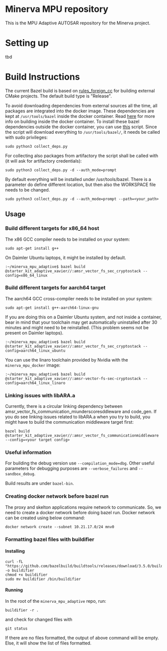 # Minerva MPU repository
This is the MPU Adaptive AUTOSAR repository for the Minerva project.

# Setting up
tbd

# Build Instructions
The current Bazel build is based on [rules_foreign_cc](https://github.com/bazelbuild/rules_foreign_cc) for building
external CMake projects. The default build type is "Release".

To avoid downloading dependencies from external sources all the time, all packages are integrated into the docker
image. These dependencies are kept at `/usr/tools/bazel` inside the docker container. Read
[here](https://git.swf.daimler.com/adas/minerva_mpu_docker/-/blob/master/Readme.md) for more info on building inside
the docker container. To install these bazel dependencies outside the docker container, you can use
[this](https://git.swf.daimler.com/adas/minerva_mpu_docker/-/blob/master/collect_deps.py) script. Since the script will
download everything to `/usr/tools/bazel/`, it needs be called with sudo privileges:
```
sudo python3 collect_deps.py
```

For collecting also packages from artifactory the script shall be called with (it will ask for artifactory credentials):
```
sudo python3 collect_deps.py -d --auth_mode=prompt
```

By default everything will be installed under /usr/tools/bazel. There is a parameter do define different location,
but then also the WORKSPACE file needs to be changed.
```
sudo python3 collect_deps.py -d --auth_mode=prompt --path=<your_path>
```


## Usage
### Build different targets for x86_64 host
The x86 GCC compiler needs to be installed on your system:
```
sudo apt-get install g++
```

On Daimler Ubuntu laptops, it might be installed by default.

```
:~/minerva_mpu_adaptive$ bazel build @starter_kit_adaptive_xavier//:amsr_vector_fs_sec_cryptostack --config=x86_64_linux
```

### Build different targets for aarch64 target 
The aarch64 GCC cross-compiler needs to be installed on your system:
```
sudo apt-get install g++-aarch64-linux-gnu
```

If you are doing this on a Daimler Ubuntu system, and not inside a container, bear in mind that your toolchain may get
automatically uninstalled after 30 minutes and might need to be reinstalled. (This problem seems not be present on
Daimler laptops).

```
:~/minerva_mpu_adaptive$ bazel build @starter_kit_adaptive_xavier//:amsr_vector_fs_sec_cryptostack --config=aarch64_linux_ubuntu
```

You can use the linaro toolchain provided by Nvidia with the `minerva_mpu_docker` image:

```
:~/minerva_mpu_adaptive$ bazel build @starter_kit_adaptive_xavier//:amsr-vector-fs-sec-cryptostack --config=aarch64_linux_linaro
```

### Linking issues with libARA.a
Currently, there is a circular linking dependency between amsr_vector_fs_communication_miunderscoresddleware and code_gen. If you
do see linking issues related to libARA.a when you try to build, you might have to build the communication middleware
target first:
```
bazel build @starter_kit_adaptive_xavier//:amsr_vector_fs_communicationmiddleware --config=<your target config>
```

### Useful information
For building the debug version use `--compilation_mode=dbg`. Other useful parameters for debugging purposes are
`--verbose_failures` and `--sandbox_debug`.

Build results are under `bazel-bin`.


### Creating docker network before bazel run
The proxy and skelton applications require network to communicate. So, we need to create a docker network before doing bazel run.
Docker network can be created using below command:
```
docker network create --subnet 10.21.17.0/24 mnv0
```

### Formatting bazel files with buildifier
#### Installing
```
curl -fL "https://github.com/bazelbuild/buildtools/releases/download/3.5.0/buildifier" -o buildifier
chmod +x buildifier
sudo mv buildifier /bin/buildifier
```

#### Running
In the root of the `minerva_mpu_adaptive` repo, run:
```
buildifier -r .
```
and check for changed files with
```
git status
```
If there are no files formatted, the output of above command will be empty. Else, it will show the list of files formatted.
